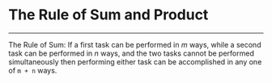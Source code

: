# The Rule of Sum and Product
---
The Rule of Sum: If a first task can be performed in _m_ ways, while 
a second task can be performed in _n_ ways, and the two tasks cannot be 
performed simultaneously then performing either task can be accomplished 
in any one of `m + n` ways.
